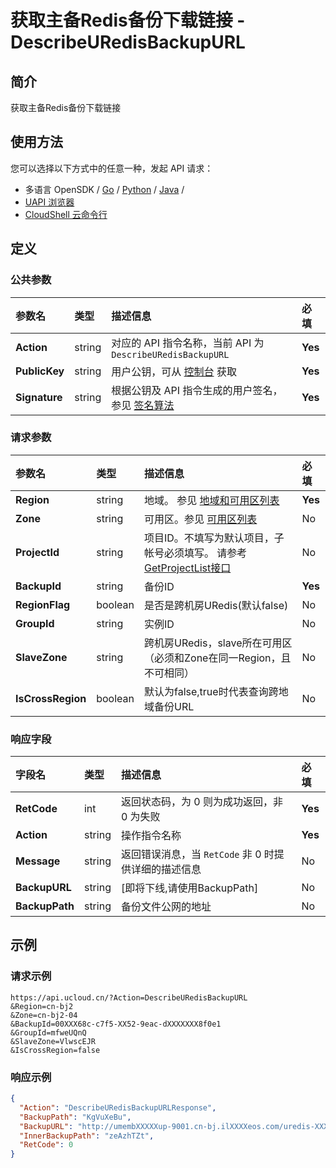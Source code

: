 # 获取主备Redis备份下载链接 - DescribeURedisBackupURL

## 简介

获取主备Redis备份下载链接






## 使用方法

您可以选择以下方式中的任意一种，发起 API 请求：
- 多语言 OpenSDK / [Go](https://github.com/ucloud/ucloud-sdk-go) / [Python](https://github.com/ucloud/ucloud-sdk-python3) / [Java](https://github.com/ucloud/ucloud-sdk-java) /
- [UAPI 浏览器](https://console.ucloud.cn/uapi/detail?id=DescribeURedisBackupURL)
- [CloudShell 云命令行](https://shell.ucloud.cn/)


## 定义

### 公共参数

| 参数名 | 类型 | 描述信息 | 必填 |
|:---|:---|:---|:---|
| **Action**     | string  | 对应的 API 指令名称，当前 API 为 `DescribeURedisBackupURL`                        | **Yes** |
| **PublicKey**  | string  | 用户公钥，可从 [控制台](https://console.ucloud.cn/uapi/apikey) 获取                                             | **Yes** |
| **Signature**  | string  | 根据公钥及 API 指令生成的用户签名，参见 [签名算法](api/summary/signature.md)  | **Yes** |

### 请求参数

| 参数名 | 类型 | 描述信息 | 必填 |
|:---|:---|:---|:---|
| **Region** | string | 地域。 参见 [地域和可用区列表](https://docs.ucloud.cn/api/summary/regionlist) |**Yes**|
| **Zone** | string | 可用区。参见 [可用区列表](https://docs.ucloud.cn/api/summary/regionlist) |No|
| **ProjectId** | string | 项目ID。不填写为默认项目，子帐号必须填写。 请参考[GetProjectList接口](https://docs.ucloud.cn/api/summary/get_project_list) |No|
| **BackupId** | string | 备份ID |**Yes**|
| **RegionFlag** | boolean | 是否是跨机房URedis(默认false) |No|
| **GroupId** | string | 实例ID |No|
| **SlaveZone** | string | 跨机房URedis，slave所在可用区（必须和Zone在同一Region，且不可相同） |No|
| **IsCrossRegion** | boolean | 默认为false,true时代表查询跨地域备份URL |No|

### 响应字段

| 字段名 | 类型 | 描述信息 | 必填 |
|:---|:---|:---|:---|
| **RetCode** | int | 返回状态码，为 0 则为成功返回，非 0 为失败 |**Yes**|
| **Action** | string | 操作指令名称 |**Yes**|
| **Message** | string | 返回错误消息，当 `RetCode` 非 0 时提供详细的描述信息 |No|
| **BackupURL** | string | [即将下线,请使用BackupPath] |No|
| **BackupPath** | string | 备份文件公网的地址 |No|




## 示例

### 请求示例
    
```
https://api.ucloud.cn/?Action=DescribeURedisBackupURL
&Region=cn-bj2
&Zone=cn-bj2-04
&BackupId=00XXX68c-c7f5-XX52-9eac-dXXXXXXX8f0e1
&GroupId=mfweUQnQ
&SlaveZone=VlwscEJR
&IsCrossRegion=false
```

### 响应示例
    
```json
{
  "Action": "DescribeURedisBackupURLResponse",
  "BackupPath": "KgVuXeBu",
  "BackupURL": "http://umembXXXXXup-9001.cn-bj.ilXXXXeos.com/uredis-XXXXbz/sgbf_xxxxxx-a75b24a9-d9e1-4d38-9dc1-aecad464XXX45?UCloudPublicKey=ucloudXXX@ucloud.cn142615241XXXX604875621\u0026Expires=1529927068\u0026Signature=sbH+QOWbtxXXXX6z5o6HBxrOcU=\n",
  "InnerBackupPath": "zeAzhTZt",
  "RetCode": 0
}
```





